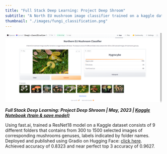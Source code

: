```yaml
---
title: "Full Stack Deep Learning: Project Deep Shroom"
subtitle: "A North EU mushroom image classifier trained on a kaggle dataset with fastai"
thumbnail: "./images/fungi_classification.png"
---
```


![fungi_classification](../images/fungi_classification.png)

_**Full Stack Deep Learning: Project Deep Shroom | May, 2023 | [Kaggle Notebook (train & save model)](https://www.kaggle.com/tianyimasf/deep-shroom-classification-using-fast-ai)**_

Using fast.ai, trained a ResNet18 model on a Kaggle dataset consists of 9 different folders that contains from 300 to 1500 selected images of corresponding mushrooms genuses, labels indicated by folder names. Deployed and published using Gradio on Hugging Face: [click here](https://huggingface.co/spaces/tymasf/fungi-classification). Achieved accuracy of 0.8323 and near perfect top 3 accuracy of 0.9627.
